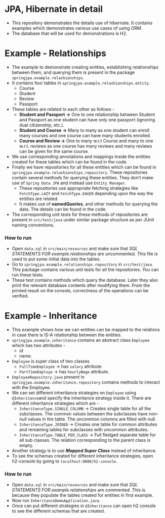 # JPA, Hibernate in detail

- This repository demonstrates the details use of hibernate. It contains examples which demonstrates various use cases of using ORM.
- The database that will be used for demonstrations is H2.

# Example - Relationships

- The example to demonstrate creating entities, establishing relationships between them, and querying them is present in the package `springjpa.example.relashionships`.
- It contains four tables in `springjpa.example.relashionships.entity`.
    - Course
    - Student
    - Review
    - Passport
- These tables are related to each other as follows -
    - **Student and Passport** **→** One to one relationship between Student and Passport as one student can have only one passport (ignoring dual citizenship, etc.).
    - **Student and Course** **→** Many to many as one student can enroll many courses and one course can have many students enrolled.
    - ******************************************Course and Review →****************************************** One to many w.r.t Course and many to one w.r.t. reviews as one course has many reviews and many reviews can be given for the same course.
- We use corresponding annotations and mappings inside the entities created for these tables which can be found in the code.
- Finally we have repositories for all these entities which can be found in `springjpa.example.relashionships.repository`. These repositories contain several methods for querying these entities. They don’t make use of `Spring Data JPA` and instead use `Entity Manager`.
    - These repositories use appropriate fetching strategies like `FetchType.LAZY` and `FetchType.EAGER` depending upon the way the entities are related.
    - It makes use of **************namedQueries**************, and other methods for querying the data. The details can be found in the code.
- The corresponding unit tests for these methods of repositories are present in `src/test/java` under similar package structure as per JUnit naming conventions.

### How to run

- Open `data.sql` in `src/main/resources` and make sure that *SQL STATEMENTS FOR example.relationships* are uncommented. This file is used to put some initial data into the tables.
- Go to `springjpa.example.relationships.repository` in `src/test/java`. This package contains various unit tests for all the repositories. You can run these tests.
- These test contains methods which query the database. Later they also print the relevant database contents after modifying them. From the printed result on the console, correctness of the operations can be verified.

# Example - Inheritance

- This example shows how we can entities can be mapped to the relations in case there is IS-A relationship between the entities.
- `springjpa.example.inheritance` contains an abstract class `Employee` which has two attributes -
    - id
    - name.
- `Employee` is super class of two classes
    - `FullTimeEmployee` → has `salary` attribute.
    - `PartTimeEmploye` → has `hourlyWage` attribute.
- `EmployeeRepository.java` present in `springjpa.example.inheritance.repository` contains methods to interact with the Employee.
- We can set different inheritance strategies on `Employee` using `@Inheritance`and specify the inheritance strategy inside it. There are different inheritance strategies which are -
    - `InheritanceType.SINGLE_COLUMN` → Creates single table for all the subclasses. The common values between the subclasses have non-null values in the table. The uncommon columns are filled with null.
    - `InheritanceType.JOINED` → Creates one table for common attributes and remaining tables for subclasses with uncommon attributes.
    - `InheritanceType.TABLE_PER_CLASS` → Full fledged separate table for all sub classes. The relation corresponding to the parent class is empty.
- Another strategy is to use *************************Mapped Super Class************************* instead of inheritance.
- To see the schemas created for different inheritance strategies, open h2-console by going to `localhost:8080/h2-console`.

### How to run

- Open `data.sql` in `src/main/resources` and make sure that *SQL STATEMENTS FOR example.relationships* are commented. This is because they populate the tables created for entities in first example.
- Now run `InheritanceDemoApplication.java`.
- Once can put different strategies in `@Inheritance` can open h2 console to see the different schemas that are created.